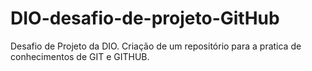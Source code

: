 # DIO-desafio-de-projeto-GitHub
Desafio de Projeto da DIO. Criação de um repositório para a pratica de conhecimentos de GIT e GITHUB.
